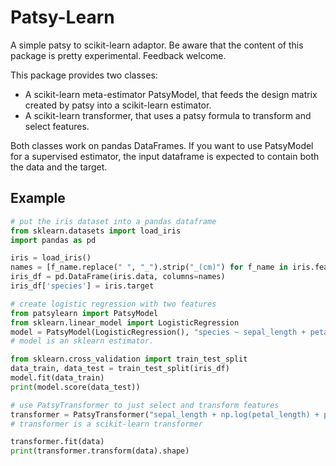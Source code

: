 Patsy-Learn
===========
A simple patsy to scikit-learn adaptor.
Be aware that the content of this package is pretty experimental. Feedback welcome.

This package provides two classes:

* A scikit-learn meta-estimator PatsyModel, that feeds the design matrix created by patsy into a scikit-learn estimator.
* A scikit-learn transformer, that uses a patsy formula to transform and select features.

Both classes work on pandas DataFrames. If you want to use PatsyModel for a
supervised estimator, the input dataframe is expected to contain both the data
and the target.

Example
-------

```python    
# put the iris dataset into a pandas dataframe
from sklearn.datasets import load_iris
import pandas as pd

iris = load_iris()
names = [f_name.replace(" ", "_").strip("_(cm)") for f_name in iris.feature_names]
iris_df = pd.DataFrame(iris.data, columns=names)
iris_df['species'] = iris.target

# create logistic regression with two features
from patsylearn import PatsyModel
from sklearn.linear_model import LogisticRegression
model = PatsyModel(LogisticRegression(), "species ~ sepal_length + petal_length")
# model is an sklearn estimator.

from sklearn.cross_validation import train_test_split
data_train, data_test = train_test_split(iris_df)
model.fit(data_train)
print(model.score(data_test))

# use PatsyTransformer to just select and transform features
transformer = PatsyTransformer("sepal_length + np.log(petal_length) + petal_length:sepal_width")
# transformer is a scikit-learn transformer

transformer.fit(data)
print(transformer.transform(data).shape)
```
